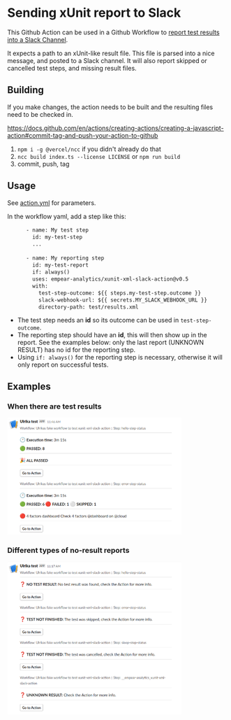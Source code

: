 # Sending xUnit report to Slack

This Github Action can be used in a Github Workflow to [report test results into a Slack Channel](https://api.slack.com/messaging/webhooks).

It expects a path to an xUnit-like result file. This file is parsed into a nice message, and posted to a Slack channel. It will also report skipped or cancelled test steps, and missing result files.

## Building

If you make changes, the action needs to be built and the resulting files need to be checked in.

https://docs.github.com/en/actions/creating-actions/creating-a-javascript-action#commit-tag-and-push-your-action-to-github

1. `npm i -g @vercel/ncc` if you didn't already do that
2. `ncc build index.ts --license LICENSE` or `npm run build`
3. commit, push, tag 

## Usage

See [action.yml](action.yml) for parameters.

In the workflow yaml, add a step like this:

```
      - name: My test step
        id: my-test-step
        ...
        
      - name: My reporting step
        id: my-test-report
        if: always()
        uses: empear-analytics/xunit-xml-slack-action@v0.5
        with:
          test-step-outcome: ${{ steps.my-test-step.outcome }}
          slack-webhook-url: ${{ secrets.MY_SLACK_WEBHOOK_URL }}
          directory-path: test/results.xml
```
- The test step needs an **id** so its outcome can be used in `test-step-outcome`.
- The reporting step should have an **id**, this will then show up in the report. See the examples below: only the last report (UNKNOWN RESULT) has no id for the reporting step. 
- Using `if: always()` for the reporting step is necessary, otherwise it will only report on successful tests.

## Examples

### When there are test results

<img src="img_3.png" alt="failing" style="width:400px;"/>

### Different types of no-result reports

<img src="img_1.png" alt="drawing" style="width:400px;"/>




